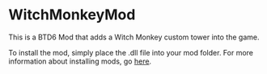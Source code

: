 # WitchMonkeyMod
This is a BTD6 Mod that adds a Witch Monkey custom tower into the game.

To install the mod, simply place the .dll file into your mod folder. For more information about installing mods, go [here](https://github.com/hemisemidemipresent/btd6-modding-tutorial).
